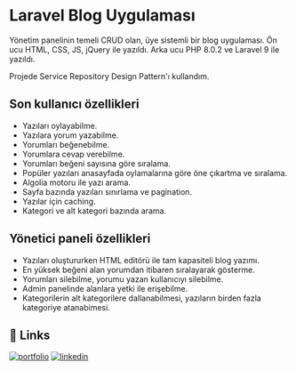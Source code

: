 
# Laravel Blog Uygulaması

Yönetim panelinin temeli CRUD olan, üye sistemli bir blog uygulaması. Ön ucu HTML, CSS, JS,
jQuery ile yazıldı. Arka ucu PHP 8.0.2 ve Laravel 9 ile yazıldı.

Projede Service Repository Design Pattern'ı kullandım. 




## Son kullanıcı özellikleri

- Yazıları oylayabilme. 
- Yazılara yorum yazabilme. 
- Yorumları beğenebilme. 
- Yorumlara cevap verebilme. 
- Yorumları beğeni sayısına göre sıralama. 
- Popüler yazıları anasayfada oylamalarına göre öne çıkartma ve sıralama. 
- Algolia motoru ile yazı arama. 
- Sayfa bazında yazıları sınırlama ve pagination. 
- Yazılar için caching. 
- Kategori ve alt kategori bazında arama. 

## Yönetici paneli özellikleri

- Yazıları oluştururken HTML editörü ile tam kapasiteli blog yazımı. 
- En yüksek beğeni alan yorumdan itibaren sıralayarak gösterme. 
- Yorumları silebilme, yorumu yazan kullanıcıyı silebilme. 	
- Admin panelinde alanlara yetki ile erişebilme.
- Kategorilerin alt kategorilere dallanabilmesi, yazıların birden fazla kategoriye atanabimesi.
 
## 🔗 Links
[![portfolio](https://img.shields.io/badge/my_portfolio-000?style=for-the-badge&logo=ko-fi&logoColor=white)](https://okanaltun.me/)
[![linkedin](https://img.shields.io/badge/linkedin-0A66C2?style=for-the-badge&logo=linkedin&logoColor=white)](https://www.linkedin.com/in/altunokan)


